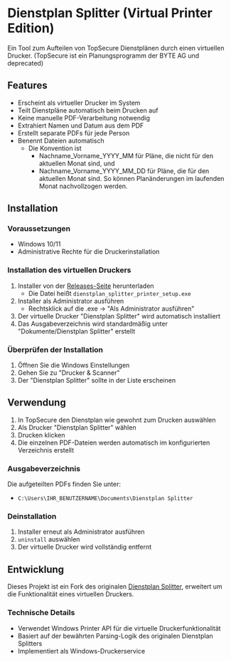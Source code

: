 # Dienstplan Splitter (Virtual Printer Edition)

Ein Tool zum Aufteilen von TopSecure Dienstplänen durch einen virtuellen Drucker.
(TopSecure ist ein Planungsprogramm der BYTE AG und deprecated)

## Features
- Erscheint als virtueller Drucker im System
- Teilt Dienstpläne automatisch beim Drucken auf
- Keine manuelle PDF-Verarbeitung notwendig
- Extrahiert Namen und Datum aus dem PDF
- Erstellt separate PDFs für jede Person
- Benennt Dateien automatisch
  - Die Konvention ist
    - Nachname_Vorname_YYYY_MM für Pläne, die nicht für den aktuellen Monat sind, und
    - Nachname_Vorname_YYYY_MM_DD für Pläne, die für den aktuellen Monat sind. So können Planänderungen im laufenden Monat nachvollzogen werden.  

## Installation

### Voraussetzungen
- Windows 10/11
- Administrative Rechte für die Druckerinstallation

### Installation des virtuellen Druckers
1. Installer von der [Releases-Seite](https://github.com/Freddie-GER/TopSecureDienstplanSplitter/releases) herunterladen
   - Die Datei heißt `dienstplan_splitter_printer_setup.exe`
2. Installer als Administrator ausführen
   - Rechtsklick auf die .exe → "Als Administrator ausführen"
3. Der virtuelle Drucker "Dienstplan Splitter" wird automatisch installiert
4. Das Ausgabeverzeichnis wird standardmäßig unter "Dokumente/Dienstplan Splitter" erstellt

### Überprüfen der Installation
1. Öffnen Sie die Windows Einstellungen
2. Gehen Sie zu "Drucker & Scanner"
3. Der "Dienstplan Splitter" sollte in der Liste erscheinen

## Verwendung
1. In TopSecure den Dienstplan wie gewohnt zum Drucken auswählen
2. Als Drucker "Dienstplan Splitter" wählen
3. Drucken klicken
4. Die einzelnen PDF-Dateien werden automatisch im konfigurierten Verzeichnis erstellt

### Ausgabeverzeichnis
Die aufgeteilten PDFs finden Sie unter:
- `C:\Users\IHR_BENUTZERNAME\Documents\Dienstplan Splitter`

### Deinstallation
1. Installer erneut als Administrator ausführen
2. `uninstall` auswählen
3. Der virtuelle Drucker wird vollständig entfernt

## Entwicklung
Dieses Projekt ist ein Fork des originalen [Dienstplan Splitter](https://github.com/Freddie-GER/TopSecureDienstplanSplitter), 
erweitert um die Funktionalität eines virtuellen Druckers.

### Technische Details
- Verwendet Windows Printer API für die virtuelle Druckerfunktionalität
- Basiert auf der bewährten Parsing-Logik des originalen Dienstplan Splitters
- Implementiert als Windows-Druckerservice


